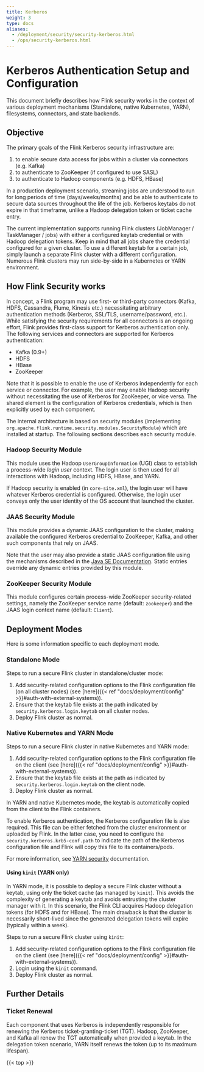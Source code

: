 ```yaml
---
title: Kerberos
weight: 3
type: docs
aliases:
  - /deployment/security/security-kerberos.html
  - /ops/security-kerberos.html
---
```

<!--
Licensed to the Apache Software Foundation (ASF) under one
or more contributor license agreements.  See the NOTICE file
distributed with this work for additional information
regarding copyright ownership.  The ASF licenses this file
to you under the Apache License, Version 2.0 (the
"License"); you may not use this file except in compliance
with the License.  You may obtain a copy of the License at

  http://www.apache.org/licenses/LICENSE-2.0

Unless required by applicable law or agreed to in writing,
software distributed under the License is distributed on an
"AS IS" BASIS, WITHOUT WARRANTIES OR CONDITIONS OF ANY
KIND, either express or implied.  See the License for the
specific language governing permissions and limitations
under the License.
-->

# Kerberos Authentication Setup and Configuration

This document briefly describes how Flink security works in the context of various deployment mechanisms (Standalone, native Kubernetes, YARN),
filesystems, connectors, and state backends.

## Objective
The primary goals of the Flink Kerberos security infrastructure are:

1. to enable secure data access for jobs within a cluster via connectors (e.g. Kafka)
2. to authenticate to ZooKeeper (if configured to use SASL)
3. to authenticate to Hadoop components (e.g. HDFS, HBase) 

In a production deployment scenario, streaming jobs are understood to run for long periods of time (days/weeks/months) and be able to authenticate to secure 
data sources throughout the life of the job.  Kerberos keytabs do not expire in that timeframe, unlike a Hadoop delegation token
or ticket cache entry.

The current implementation supports running Flink clusters (JobManager / TaskManager / jobs) with either a configured keytab credential
or with Hadoop delegation tokens.   Keep in mind that all jobs share the credential configured for a given cluster.   To use a different keytab
for a certain job, simply launch a separate Flink cluster with a different configuration.   Numerous Flink clusters may run side-by-side in a Kubernetes or YARN
environment.

## How Flink Security works
In concept, a Flink program may use first- or third-party connectors (Kafka, HDFS, Cassandra, Flume, Kinesis etc.) necessitating arbitrary authentication methods (Kerberos, SSL/TLS, username/password, etc.).  While satisfying the security requirements for all connectors is an ongoing effort,
Flink provides first-class support for Kerberos authentication only.  The following services and connectors are supported for Kerberos authentication:

- Kafka (0.9+)
- HDFS
- HBase
- ZooKeeper

Note that it is possible to enable the use of Kerberos independently for each service or connector.  For example, the user may enable 
Hadoop security without necessitating the use of Kerberos for ZooKeeper, or vice versa.    The shared element is the configuration of 
Kerberos credentials, which is then explicitly used by each component.

The internal architecture is based on security modules (implementing `org.apache.flink.runtime.security.modules.SecurityModule`) which
are installed at startup.  The following sections describes each security module.

### Hadoop Security Module
This module uses the Hadoop `UserGroupInformation` (UGI) class to establish a process-wide *login user* context.   The login user is
then used for all interactions with Hadoop, including HDFS, HBase, and YARN.

If Hadoop security is enabled (in `core-site.xml`), the login user will have whatever Kerberos credential is configured.  Otherwise,
the login user conveys only the user identity of the OS account that launched the cluster.

### JAAS Security Module
This module provides a dynamic JAAS configuration to the cluster, making available the configured Kerberos credential to ZooKeeper,
Kafka, and other such components that rely on JAAS.

Note that the user may also provide a static JAAS configuration file using the mechanisms described in the [Java SE Documentation](http://docs.oracle.com/javase/7/docs/technotes/guides/security/jgss/tutorials/LoginConfigFile.html).   Static entries override any
dynamic entries provided by this module.

### ZooKeeper Security Module
This module configures certain process-wide ZooKeeper security-related settings, namely the ZooKeeper service name (default: `zookeeper`)
and the JAAS login context name (default: `Client`).

## Deployment Modes
Here is some information specific to each deployment mode.

### Standalone Mode

Steps to run a secure Flink cluster in standalone/cluster mode:

1. Add security-related configuration options to the Flink configuration file (on all cluster nodes) (see [here]({{< ref "docs/deployment/config" >}}#auth-with-external-systems)).
2. Ensure that the keytab file exists at the path indicated by `security.kerberos.login.keytab` on all cluster nodes.
3. Deploy Flink cluster as normal.

### Native Kubernetes and YARN Mode

Steps to run a secure Flink cluster in native Kubernetes and YARN mode:

1. Add security-related configuration options to the Flink configuration file on the client (see [here]({{< ref "docs/deployment/config" >}}#auth-with-external-systems)).
2. Ensure that the keytab file exists at the path as indicated by `security.kerberos.login.keytab` on the client node.
3. Deploy Flink cluster as normal.

In YARN and native Kubernetes mode, the keytab is automatically copied from the client to the Flink containers.

To enable Kerberos authentication, the Kerberos configuration file is also required. This file can be either fetched from the cluster environment or uploaded by Flink. In the latter case, you need to configure the `security.kerberos.krb5-conf.path` to indicate the path of the Kerberos configuration file and Flink will copy this file to its containers/pods.

For more information, see <a href="https://github.com/apache/hadoop/blob/trunk/hadoop-yarn-project/hadoop-yarn/hadoop-yarn-site/src/site/markdown/YarnApplicationSecurity.md">YARN security</a> documentation.

#### Using `kinit` (YARN only)

In YARN mode, it is possible to deploy a secure Flink cluster without a keytab, using only the ticket cache (as managed by `kinit`).
This avoids the complexity of generating a keytab and avoids entrusting the cluster manager with it.  In this scenario, the Flink CLI acquires Hadoop delegation tokens (for HDFS and for HBase).
The main drawback is that the cluster is necessarily short-lived since the generated delegation tokens will expire (typically within a week).

Steps to run a secure Flink cluster using `kinit`:

1. Add security-related configuration options to the Flink configuration file on the client (see [here]({{< ref "docs/deployment/config" >}}#auth-with-external-systems)).
2. Login using the `kinit` command.
3. Deploy Flink cluster as normal.

## Further Details

### Ticket Renewal
Each component that uses Kerberos is independently responsible for renewing the Kerberos ticket-granting-ticket (TGT).
Hadoop, ZooKeeper, and Kafka all renew the TGT automatically when provided a keytab.  In the delegation token scenario,
YARN itself renews the token (up to its maximum lifespan).

{{< top >}}
